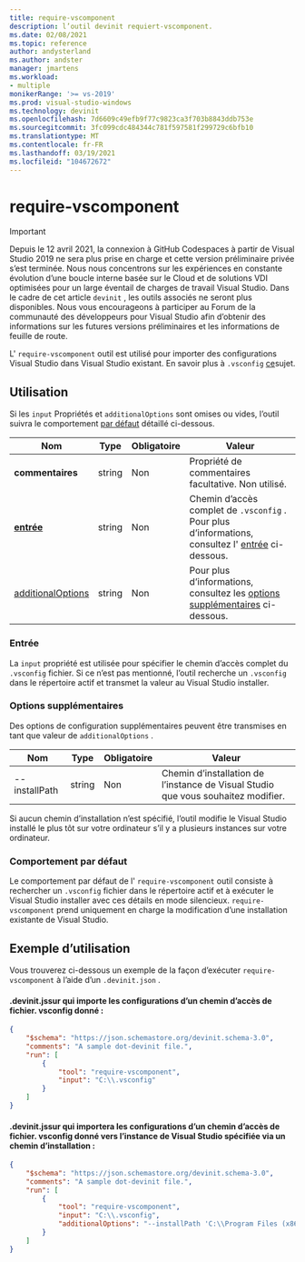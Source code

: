 ```yaml
---
title: require-vscomponent
description: l’outil devinit requiert-vscomponent.
ms.date: 02/08/2021
ms.topic: reference
author: andysterland
ms.author: andster
manager: jmartens
ms.workload:
- multiple
monikerRange: '>= vs-2019'
ms.prod: visual-studio-windows
ms.technology: devinit
ms.openlocfilehash: 7d6609c49efb9f77c9823ca3f703b8843ddb753e
ms.sourcegitcommit: 3fc099cdc484344c781f597581f299729c6bfb10
ms.translationtype: MT
ms.contentlocale: fr-FR
ms.lasthandoff: 03/19/2021
ms.locfileid: "104672672"
---
```

# <a name="require-vscomponent"></a>require-vscomponent

> [!IMPORTANT]
> Depuis le 12 avril 2021, la connexion à GitHub Codespaces à partir de Visual Studio 2019 ne sera plus prise en charge et cette version préliminaire privée s’est terminée. Nous nous concentrons sur les expériences en constante évolution d’une boucle interne basée sur le Cloud et de solutions VDI optimisées pour un large éventail de charges de travail Visual Studio. Dans le cadre de cet article `devinit` , les outils associés ne seront plus disponibles. Nous vous encourageons à participer au Forum de la communauté des développeurs pour Visual Studio afin d’obtenir des informations sur les futures versions préliminaires et les informations de feuille de route.

L' `require-vscomponent` outil est utilisé pour importer des configurations Visual Studio dans Visual Studio existant. En savoir plus à `.vsconfig` [ce](../install/import-export-installation-configurations.md)sujet.

## <a name="usage"></a>Utilisation

Si les `input` Propriétés et `additionalOptions` sont omises ou vides, l’outil suivra le comportement [par défaut](#default-behavior) détaillé ci-dessous.

| Nom                                     | Type   | Obligatoire | Valeur                                                                |
|------------------------------------------|--------|----------|----------------------------------------------------------------------|
| **commentaires**                             | string | Non       | Propriété de commentaires facultative. Non utilisé.                                |
| [**entrée**](#input)                      | string | Non       | Chemin d’accès complet de `.vsconfig` . Pour plus d’informations, consultez l' [entrée](#input) ci-dessous. |
| [additionalOptions](#additional-options) | string | Non       | Pour plus d’informations, consultez les [options supplémentaires](#additional-options) ci-dessous.     |

### <a name="input"></a>Entrée

La `input` propriété est utilisée pour spécifier le chemin d’accès complet du `.vsconfig` fichier. Si ce n’est pas mentionné, l’outil recherche un `.vsconfig` dans le répertoire actif et transmet la valeur au Visual Studio installer.

### <a name="additional-options"></a>Options supplémentaires

Des options de configuration supplémentaires peuvent être transmises en tant que valeur de `additionalOptions` . 

| Nom                      | Type      | Obligatoire | Valeur                                                                                                                                                                                    |
|---------------------------|-----------|----------|------------------------------------------------------------------------------------------------------------------------------------------------------------------------------------------|
| --installPath             | string    | Non       | Chemin d’installation de l’instance de Visual Studio que vous souhaitez modifier.                                                                                                                       |

Si aucun chemin d’installation n’est spécifié, l’outil modifie le Visual Studio installé le plus tôt sur votre ordinateur s’il y a plusieurs instances sur votre ordinateur. 

### <a name="default-behavior"></a>Comportement par défaut

Le comportement par défaut de l' `require-vscomponent` outil consiste à rechercher un `.vsconfig` fichier dans le répertoire actif et à exécuter le Visual Studio installer avec ces détails en mode silencieux. `require-vscomponent` prend uniquement en charge la modification d’une installation existante de Visual Studio. 

## <a name="example-usage"></a>Exemple d’utilisation
Vous trouverez ci-dessous un exemple de la façon d’exécuter `require-vscomponent` à l’aide d’un `.devinit.json` .

#### <a name="devinitjson-that-will-import-the-configurations-of-a-given-vsconfig-file-path"></a>.devinit.jssur qui importe les configurations d’un chemin d’accès de fichier. vsconfig donné :
```json
{
    "$schema": "https://json.schemastore.org/devinit.schema-3.0",
    "comments": "A sample dot-devinit file.",
    "run": [
        {
            "tool": "require-vscomponent",
            "input": "C:\\.vsconfig"
        }
    ]
}
```

#### <a name="devinitjson-that-will-import-the-configurations-of-a-given-vsconfig-file-path-to-the-visual-studio-instance-specified-via-an-install-path"></a>.devinit.jssur qui importera les configurations d’un chemin d’accès de fichier. vsconfig donné vers l’instance de Visual Studio spécifiée via un chemin d’installation :
```json
{
    "$schema": "https://json.schemastore.org/devinit.schema-3.0",
    "comments": "A sample dot-devinit file.",
    "run": [
        {
            "tool": "require-vscomponent",
            "input": "C:\\.vsconfig",
            "additionalOptions": "--installPath 'C:\\Program Files (x86)\\Microsoft Visual Studio\\2019\\Enterprise'"
        }
    ]
}
```